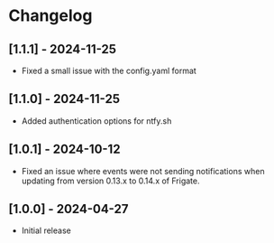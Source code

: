# Changelog

## [1.1.1] - 2024-11-25

- Fixed a small issue with the config.yaml format

## [1.1.0] - 2024-11-25

- Added authentication options for ntfy.sh

## [1.0.1] - 2024-10-12

- Fixed an issue where events were not sending notifications when updating from version 0.13.x to 0.14.x of Frigate.

## [1.0.0] - 2024-04-27

- Initial release
